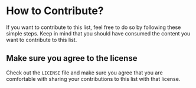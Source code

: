# How to Contribute?

If you want to contribute to this list, feel free to do so by following these simple steps. Keep in mind that you should have consumed the content you want to contribute to this list.


## Make sure you agree to the license

Check out the `LICENSE` file and make sure you agree that you are comfortable with sharing your contributions to this list with that license.